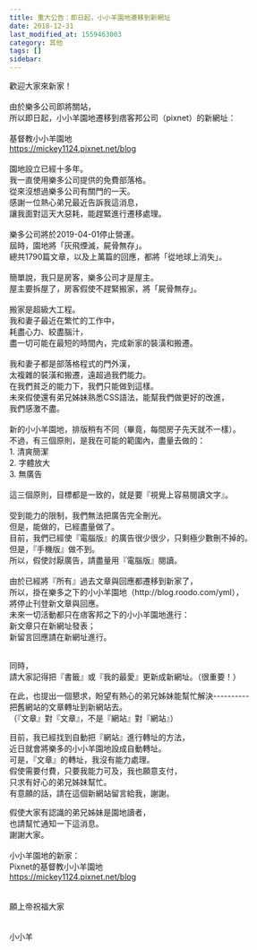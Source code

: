 ```yaml
---
title: 重大公告：即日起，小小羊園地遷移到新網址
date: 2018-12-31
last_modified_at: 1559463003
category: 其他
tags: []
sidebar: 
---
```


<div>歡迎大家來新家！</div>
<div> </div>
<div>由於樂多公司即將關站，</div>
<div>所以即日起，小小羊園地遷移到痞客邦公司（pixnet）的新網址：</div>
<div> </div>
<div>基督教小小羊園地</div>
<div><a href="https://mickey1124.pixnet.net/blog" target="_blank">https://mickey1124.pixnet.net/blog</a></div>
<div> </div>
<div>園地設立已經十多年。</div>
<div>我一直使用樂多公司提供的免費部落格。</div>
<div>從來沒想過樂多公司有關門的一天。</div>
<div>感謝一位熱心弟兄最近告訴我這消息，</div>
<div>讓我面對這天大惡耗，能趕緊進行遷移處理。</div>
<div> </div>
<div>樂多公司將於2019-04-01停止營運。</div>
<div>屆時，園地將「灰飛煙滅，屍骨無存」。</div>
<div>總共1790篇文章，以及上萬篇的回應，都將「從地球上消失」。</div>
<div> </div>
<div>簡單說，我只是房客，樂多公司才是屋主。</div>
<div>屋主要拆屋了，房客假使不趕緊搬家，將「屍骨無存」。</div>
<div> </div>
<div>搬家是超級大工程。</div>
<div>我和妻子最近在繁忙的工作中，</div>
<div>耗盡心力、絞盡腦汁，</div>
<div>盡一切可能在最短的時間內，完成新家的裝潢和搬遷。</div>
<div> </div>
<div>我和妻子都是部落格程式的門外漢，</div>
<div>太複雜的裝潢和搬遷，遠超過我們能力。</div>
<div>在我們貧乏的能力下，我們只能做到這樣。</div>
<div>未來假使還有弟兄姊妹熟悉CSS語法，能幫我們做更好的改進，</div>
<div>我們感激不盡。</div>
<div> </div>
<div>新的小小羊園地，排版稍有不同（畢竟，每間房子先天就不一樣）。</div>
<div>不過，有三個原則，是我在可能的範圍內，盡量去做的：</div>
<div>1. 清爽簡潔</div>
<div>2. 字體放大</div>
<div>3. 無廣告</div>
<div> </div>
<div>這三個原則，目標都是一致的，就是要『視覺上容易閱讀文字』。</div>
<div> </div>
<div>受到能力的限制，我們無法把廣告完全刪光。</div>
<div>但是，能做的，已經盡量做了。</div>
<div>目前，我們已經使『電腦版』的廣告很少很少，只剩極少數刪不掉的。</div>
<div>但是，『手機版』做不到。</div>
<div>所以，假使討厭廣告，請盡量用『電腦版』閱讀。</div>
<div> </div>
<div>由於已經將『所有』過去文章與回應都遷移到新家了，</div>
<div>所以，掛在樂多之下的小小羊園地（http://blog.roodo.com/yml），</div>
<div>將停止刊登新文章與回應。</div>
<div>未來一切活動都只在痞客邦之下的小小羊園地進行：</div>
<div>新文章只在新網址發表；</div>
<div>新留言回應請在新網址進行。</div>
<div>
<p><br/>
同時，<br/>
請大家記得把『書籤』或『我的最愛』更新成新網址。（很重要！）</p>
<p>在此，也提出一個懇求，盼望有熱心的弟兄姊妹能幫忙解決----------<br/>
把舊網站的文章轉址到新網站去。<br/>
（『文章』對『文章』，不是『網站』對『網站』）</p>
<p>目前，我已經找到自動把『網站』進行轉址的方法，<br/>
近日就會將樂多的小小羊園地設成自動轉址。<br/>
可是，『文章』的轉址，我沒有能力處理。<br/>
假使需要付費，只要我能力可及，我也願意支付，<br/>
只求有好心的弟兄姊妹幫忙。<br/>
有意願的話，請在這個新網站留言給我，謝謝。</p>
</div>
<div>假使大家有認識的弟兄姊妹是園地讀者，</div>
<div>也請幫忙通知一下這消息。</div>
<div>謝謝大家。</div>
<div> </div>
<div>小小羊園地的新家：</div>
<div>Pixnet的基督教小小羊園地</div>
<div><a href="https://mickey1124.pixnet.net/blog" target="_blank">https://mickey1124.pixnet.net/blog</a></div>
<div> </div>
<div> </div>
<div>願上帝祝福大家</div>
<div> </div>
<div> </div>
<div>小小羊</div>
<div> </div>
<div> </div>
